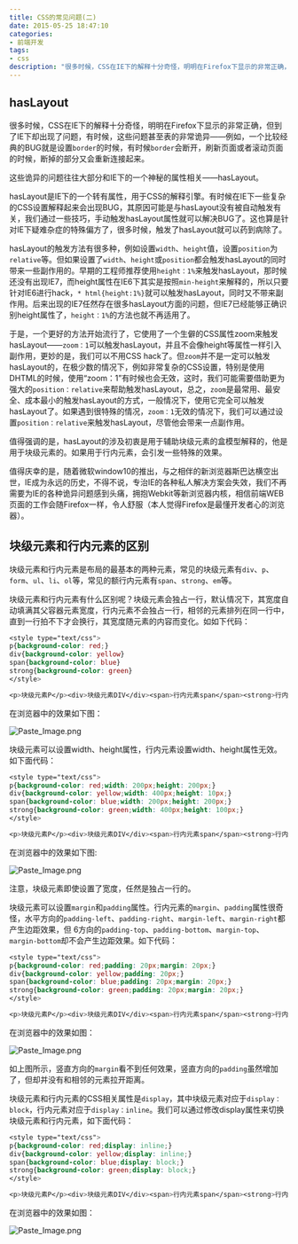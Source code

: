 ```yaml
---
title: CSS的常见问题(二)
date: 2015-05-25 18:47:10
categories:
- 前端开发
tags:
- css
description: "很多时候，CSS在IE下的解释十分奇怪，明明在Firefox下显示的非常正确，但到了IE下却出现了问题，有时候，这些问题甚至表的非常诡异——例如，一个比较经典的BUG就是设置`border`的时候，有时候`border`会断开，刷新页面或者滚动页面的时候，断掉的部分又会重新连接起来。"
---
```


## hasLayout

很多时候，CSS在IE下的解释十分奇怪，明明在Firefox下显示的非常正确，但到了IE下却出现了问题，有时候，这些问题甚至表的非常诡异——例如，一个比较经典的BUG就是设置`border`的时候，有时候`border`会断开，刷新页面或者滚动页面的时候，断掉的部分又会重新连接起来。

这些诡异的问题往往大部分和IE下的一个神秘的属性相关——hasLayout。

hasLayout是IE下的一个转有属性，用于CSS的解释引擎。有时候在IE下一些复杂的CSS设置解释起来会出现BUG，其原因可能是与hasLayout没有被自动触发有关，我们通过一些技巧，手动触发hasLayout属性就可以解决BUG了。这也算是针对IE下疑难杂症的特殊偏方了，很多时候，触发了hasLayout就可以药到病除了。

hasLayout的触发方法有很多种，例如设置`width`、`height`值，设置`position`为`relative`等。但如果设置了`width`、`height`或`position`都会触发hasLayout的同时带来一些副作用的。早期的工程师推荐使用`height：1%`来触发hasLayout，那时候还没有出现IE7，而height属性在IE6下其实是按照`min-height`来解释的，所以只要针对IE6进行hack，`* html{height:1%}`就可以触发hasLayout，同时又不带来副作用。后来出现的IE7任然存在很多hasLayout方面的问题，但IE7已经能够正确识别height属性了，`height：1%`的方法也就不再适用了。

于是，一个更好的方法开始流行了，它使用了一个生僻的CSS属性zoom来触发hasLayout——`zoom：1`可以触发hasLayout，并且不会像height等属性一样引入副作用，更妙的是，我们可以不用CSS hack了。但`zoom`并不是一定可以触发hasLayout的，在极少数的情况下，例如非常复杂的CSS设置，特别是使用DHTML的时候，使用“zoom：1”有时候也会无效，这时，我们可能需要借助更为强大的`position：relative`来帮助触发hasLayout，总之，`zoom`是最常用、最安全、成本最小的触发hasLayout的方式，一般情况下，使用它完全可以触发hasLayout了。如果遇到很特殊的情况，`zoom：1`无效的情况下，我们可以通过设置`position：relative`来触发hasLayout，尽管他会带来一点副作用。

值得强调的是，hasLayout的涉及初衷是用于辅助块级元素的盒模型解释的，他是用于块级元素的。如果用于行内元素，会引发一些特殊的效果。

值得庆幸的是，随着微软window10的推出，与之相伴的新浏览器斯巴达横空出世，IE成为永远的历史，不得不说，专治IE的各种私人解决方案会失效，我们不再需要为IE的各种诡异问题感到头痛，拥抱Webkit等新浏览器内核，相信前端WEB页面的工作会随Firefox一样，令人舒服（本人觉得Firefox是最懂开发者心的浏览器）。

## 块级元素和行内元素的区别

块级元素和行内元素是布局的最基本的两种元素，常见的块级元素有`div`、`p`、`form`、`ul`、`li`、`ol`等，常见的额行内元素有`span`、`strong`、`em`等。

块级元素和行内元素有什么区别呢？块级元素会独占一行，默认情况下，其宽度自动填满其父容器元素宽度，行内元素不会独占一行，相邻的元素排列在同一行中，直到一行拍不下才会换行，其宽度随元素的内容而变化。如如下代码：
```css
<style type="text/css">
p{background-color: red;}
div{background-color: yellow}
span{background-color: blue}
strong{background-color: green}
</style>

<p>块级元素P</p><div>块级元素DIV</div><span>行内元素span</span><strong>行内元素strong</strong>
```

在浏览器中的效果如下图：

![Paste_Image.png](http://upload-images.jianshu.io/upload_images/68937-6a8369f91245e8fb.png)

块级元素可以设置width、height属性，行内元素设置width、height属性无效。如下面代码：
```css
<style type="text/css">
p{background-color: red;width: 200px;height: 200px;}
div{background-color: yellow;width: 400px;height: 10px;}
span{background-color: blue;width: 200px;height: 200px;}
strong{background-color: green;width: 400px;height: 100px;}
</style>

<p>块级元素P</p><div>块级元素DIV</div><span>行内元素span</span><strong>行内元素strong</strong>
```

在浏览器中的效果如下图:

![Paste_Image.png](http://upload-images.jianshu.io/upload_images/68937-559a5012de973dcf.png)

注意，块级元素即使设置了宽度，任然是独占一行的。

块级元素可以设置`margin`和`padding`属性。行内元素的`margin`、`padding`属性很奇怪，水平方向的`padding-left`、`padding-right`、`margin-left`、`margin-right`都产生边距效果，但 6方向的`padding-top`、`padding-bottom`、`margin-top`、`margin-bottom`却不会产生边距效果。如下代码：
```css
<style type="text/css">
p{background-color: red;padding: 20px;margin: 20px;}
div{background-color: yellow;padding: 20px;}
span{background-color: blue;padding: 20px;margin: 20px;}
strong{background-color: green;padding: 20px;margin: 20px;}
</style>

<p>块级元素P</p><div>块级元素DIV</div><span>行内元素span</span><strong>行内元素strong</strong>
```

在浏览器中的效果如图：

![Paste_Image.png](http://upload-images.jianshu.io/upload_images/68937-1d071a966396c018.png)

如上图所示，竖直方向的`margin`看不到任何效果，竖直方向的`padding`虽然增加了，但却并没有和相邻的元素拉开距离。

块级元素和行内元素的CSS相关属性是`display`，其中块级元素对应于`display：block`，行内元素对应于`display：inline`。我们可以通过修改display属性来切换块级元素和行内元素，如下面代码：
```css
<style type="text/css">
p{background-color: red;display: inline;}
div{background-color: yellow;display: inline;}
span{background-color: blue;display: block;}
strong{background-color: green;display: block;}
</style>

<p>块级元素P</p><div>块级元素DIV</div><span>行内元素span</span><strong>行内元素strong</strong>
```

在浏览器中的效果如图：

![Paste_Image.png](http://upload-images.jianshu.io/upload_images/68937-ec80ce3a0608ca5f.png)